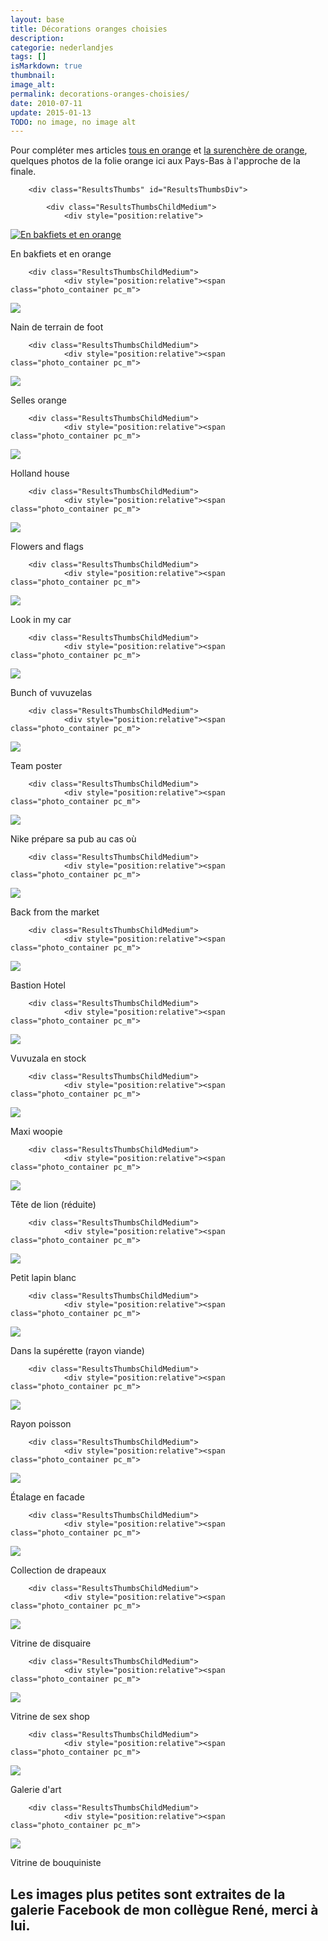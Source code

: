 ```yaml
---
layout: base
title: Décorations oranges choisies
description: 
categorie: nederlandjes
tags: []
isMarkdown: true
thumbnail: 
image_alt: 
permalink: decorations-oranges-choisies/
date: 2010-07-11
update: 2015-01-13
TODO: no image, no image alt
---
```




Pour compléter mes articles [tous en orange](/football-tous-en-orange) et [la surenchère de orange](/surenchere-de-orange), quelques photos de la folie orange ici aux Pays-Bas à l'approche de la finale.

<!-- HTML -->
<style type="text/css">
<!--
.ResultsThumbs p.ResultsThumbsChildMedium {
font-family: Arial,Helvetica,sans-serif;
font-style: normal;
font-variant: normal;
font-weight: normal;
font-size: 11px;
line-height: normal;
font-size-adjust: none;
font-stretch: normal;
-x-system-font: none;
margin-top: 5px;
text-align:center;
}

.ResultsThumbs, .ResultsThumbs div {
position: relative;
}

.ResultsThumbs div.ResultsThumbsChild, .ResultsThumbs div.ResultsThumbsChildMedium {
position: relative;
float: left;
display: inline;
padding:10px;
}

.ResultsThumbs div.ResultsThumbsChildMedium {
height: 296px;
}

a, a img {border:0;}

-->
</style>

		<div class="ResultsThumbs" id="ResultsThumbsDiv">
		
			<div class="ResultsThumbsChildMedium">
				<div style="position:relative">
<span class="photo_container pc_m"><a href="/public/images/photos/2009-09/oranje/bakfiets-s.JPG"><img src="/public/images/photos/2009-09/oranje/bakfiets-xs.JPG" alt="En bakfiets et en orange"  class="pc_img" /></a></span>
				</div>
				<p class="ResultsThumbsChildMedium">
											<span class="PhotoTitle">En bakfiets et en orange</span>
				</p>
		       </div>



		<div class="ResultsThumbsChildMedium">
				<div style="position:relative"><span class="photo_container pc_m">
<a href="/public/images/photos/2009-09/oranje/nain-vitrine-s.JPG">
<img src="/public/images/photos/2009-09/oranje/nain-vitrine-xs.JPG" class="pc_img" /></a>
				</span>				</div>				<p class="ResultsThumbsChildMedium">
<span class="PhotoTitle">Nain de terrain de foot</span>
				</p>
		</div>


		<div class="ResultsThumbsChildMedium">
				<div style="position:relative"><span class="photo_container pc_m">
<a href="/public/images/photos/2009-09/oranje/selles-s.JPG">
<img src="/public/images/photos/2009-09/oranje/selles-xs.JPG" class="pc_img" /></a>
				</span>				</div>				<p class="ResultsThumbsChildMedium">
<span class="PhotoTitle">Selles orange</span>
				</p>
		</div>



		<div class="ResultsThumbsChildMedium">
				<div style="position:relative"><span class="photo_container pc_m">
<a href="/public/images/photos/2009-09/oranje/holland-house-s.JPG">
<img src="/public/images/photos/2009-09/oranje/holland-house-xs.JPG" class="pc_img" /></a>
				</span>				</div>				<p class="ResultsThumbsChildMedium">
<span class="PhotoTitle">Holland house</span>
				</p>
		</div>



		<div class="ResultsThumbsChildMedium">
				<div style="position:relative"><span class="photo_container pc_m">
<a href="/public/images/photos/2009-09/oranje/fleurs-s.JPG">
<img src="/public/images/photos/2009-09/oranje/fleurs-xs.JPG" class="pc_img" /></a>
				</span>				</div>				<p class="ResultsThumbsChildMedium">
<span class="PhotoTitle">Flowers and flags</span>
				</p>
		</div>




		<div class="ResultsThumbsChildMedium">
				<div style="position:relative"><span class="photo_container pc_m">
<a href="/public/images/photos/2009-09/oranje/lunette-arriere-s.JPG">
<img src="/public/images/photos/2009-09/oranje/lunette-arriere-xs.JPG" class="pc_img" /></a>
				</span>				</div>				<p class="ResultsThumbsChildMedium">
<span class="PhotoTitle">Look in my car</span>
				</p>
		</div>




		<div class="ResultsThumbsChildMedium">
				<div style="position:relative"><span class="photo_container pc_m">
<a href="/public/images/photos/2009-09/oranje/fleurs-vuvuzellas-s.JPG">
<img src="/public/images/photos/2009-09/oranje/fleurs-vuvuzellas-xs.JPG" class="pc_img" /></a>
				</span>				</div>				<p class="ResultsThumbsChildMedium">
<span class="PhotoTitle">Bunch of vuvuzelas</span>
				</p>
		</div>




		<div class="ResultsThumbsChildMedium">
				<div style="position:relative"><span class="photo_container pc_m">
<a href="/public/images/photos/2009-09/oranje/ing-poster-s.JPG">
<img src="/public/images/photos/2009-09/oranje/ing-poster-xs.JPG" class="pc_img" /></a>
				</span>				</div>				<p class="ResultsThumbsChildMedium">
<span class="PhotoTitle">Team poster</span>
				</p>
		</div>


		<div class="ResultsThumbsChildMedium">
				<div style="position:relative"><span class="photo_container pc_m">
<a href="/public/images/photos/2009-09/oranje/pub-nike-s.JPG">
<img src="/public/images/photos/2009-09/oranje/pub-nike-xs.JPG" class="pc_img" /></a>
				</span>				</div>				<p class="ResultsThumbsChildMedium">
<span class="PhotoTitle">Nike prépare sa pub au cas où</span>
				</p>
		</div>




		<div class="ResultsThumbsChildMedium">
				<div style="position:relative"><span class="photo_container pc_m">
<a href="/public/images/photos/2009-09/oranje/marche-orange-s.JPG">
<img src="/public/images/photos/2009-09/oranje/marche-orange-xs.JPG" class="pc_img" /></a>
				</span>				</div>				<p class="ResultsThumbsChildMedium">
<span class="PhotoTitle">Back from the market</span>
				</p>
		</div>





		<div class="ResultsThumbsChildMedium">
				<div style="position:relative"><span class="photo_container pc_m">
<a href="/public/images/contribs/2010/Bastion-hotel-nederland-werld-kampioen.jpg">
<img src="/public/images/contribs/2010/.Bastion-hotel-nederland-werld-kampioen_t.jpg" class="pc_img" /></a>
				</span>				</div>				<p class="ResultsThumbsChildMedium">
<span class="PhotoTitle">Bastion Hotel</span>
				</p>
		</div>




		<div class="ResultsThumbsChildMedium">
				<div style="position:relative"><span class="photo_container pc_m">
<a href="/public/images/contribs/2010/tnt-vuvuzella.jpg">
<img src="/public/images/contribs/2010/.tnt-vuvuzella_t.jpg" class="pc_img" /></a>
				</span>				</div>				<p class="ResultsThumbsChildMedium">
<span class="PhotoTitle">Vuvuzala en stock</span>
				</p>
		</div>




		<div class="ResultsThumbsChildMedium">
				<div style="position:relative"><span class="photo_container pc_m">
<a href="/public/images/contribs/2010/maxi-welpie.jpg">
<img src="/public/images/contribs/2010/.maxi-welpie_t.jpg" class="pc_img" /></a>
				</span>				</div>				<p class="ResultsThumbsChildMedium">
<span class="PhotoTitle">Maxi woopie</span>
				</p>
		</div>




		<div class="ResultsThumbsChildMedium">
				<div style="position:relative"><span class="photo_container pc_m">
<a href="/public/images/contribs/2010/mini-tete-lion-orange.jpg">
<img src="/public/images/contribs/2010/.mini-tete-lion-orange_t.jpg" class="pc_img" /></a>
				</span>				</div>				<p class="ResultsThumbsChildMedium">
<span class="PhotoTitle">Tête de lion (réduite)</span>
				</p>
		</div>




		<div class="ResultsThumbsChildMedium">
				<div style="position:relative"><span class="photo_container pc_m">
<a href="/public/images/contribs/2010/petit-lapin-blanc.jpg">
<img src="/public/images/contribs/2010/.petit-lapin-blanc_t.jpg" class="pc_img" /></a>
				</span>				</div>				<p class="ResultsThumbsChildMedium">
<span class="PhotoTitle">Petit lapin blanc</span>
				</p>
		</div>




		<div class="ResultsThumbsChildMedium">
				<div style="position:relative"><span class="photo_container pc_m">
<a href="/public/images/contribs/2010/lion-rayon-viande-ah.jpg">
<img src="/public/images/contribs/2010/.lion-rayon-viande-ah_t.jpg" class="pc_img" /></a>
				</span>				</div>				<p class="ResultsThumbsChildMedium">
<span class="PhotoTitle">Dans la supérette (rayon viande)</span>
				</p>
		</div>




		<div class="ResultsThumbsChildMedium">
				<div style="position:relative"><span class="photo_container pc_m">
<a href="/public/images/contribs/2010/lion-rayon-poissons.jpg">
<img src="/public/images/contribs/2010/.lion-rayon-poissons_t.jpg" class="pc_img" /></a>
				</span>				</div>				<p class="ResultsThumbsChildMedium">
<span class="PhotoTitle">Rayon poisson</span>
				</p>
		</div>




		<div class="ResultsThumbsChildMedium">
				<div style="position:relative"><span class="photo_container pc_m">
<a href="/public/images/contribs/2010/facade-maison-ballons.jpg">
<img src="/public/images/contribs/2010/.facade-maison-ballons_t.jpg" class="pc_img" /></a>
				</span>				</div>				<p class="ResultsThumbsChildMedium">
<span class="PhotoTitle">Étalage en facade</span>
				</p>
		</div>




		<div class="ResultsThumbsChildMedium">
				<div style="position:relative"><span class="photo_container pc_m">
<a href="/public/images/contribs/2010/collection-de-drapeayx.jpg">
<img src="/public/images/contribs/2010/.collection-de-drapeayx_t.jpg" class="pc_img" /></a>
				</span>				</div>				<p class="ResultsThumbsChildMedium">
<span class="PhotoTitle">Collection de drapeaux</span>
				</p>
		</div>




		<div class="ResultsThumbsChildMedium">
				<div style="position:relative"><span class="photo_container pc_m">
<a href="/public/images/photos/2009-09/oranje/vitrine-disquaire-s.JPG">
<img src="/public/images/photos/2009-09/oranje/vitrine-disquaire-xs.JPG" class="pc_img" /></a>
				</span>				</div>				<p class="ResultsThumbsChildMedium">
<span class="PhotoTitle">Vitrine de disquaire</span>
				</p>
		</div>



		<div class="ResultsThumbsChildMedium">
				<div style="position:relative"><span class="photo_container pc_m">
<a href="/public/images/photos/2009-09/oranje/vitrine-sexshop-s.JPG">
<img src="/public/images/photos/2009-09/oranje/vitrine-sexshop-xs.JPG" class="pc_img" /></a>
				</span>				</div>				<p class="ResultsThumbsChildMedium">
<span class="PhotoTitle">Vitrine de sex shop</span>
				</p>
		</div>



		<div class="ResultsThumbsChildMedium">
				<div style="position:relative"><span class="photo_container pc_m">
<a href="/public/images/photos/2009-09/oranje/vitrine-gallerie-s.JPG">
<img src="/public/images/photos/2009-09/oranje/vitrine-gallerie-xs.JPG" class="pc_img" /></a>
				</span>				</div>				<p class="ResultsThumbsChildMedium">
<span class="PhotoTitle">Galerie d'art</span>
				</p>
		</div>



		<div class="ResultsThumbsChildMedium">
				<div style="position:relative"><span class="photo_container pc_m">
<a href="/public/images/photos/2009-09/oranje/vitrine-bouquiniste-s.JPG">
<img src="/public/images/photos/2009-09/oranje/vitrine-bouquiniste-xs.JPG" class="pc_img" /></a>
				</span>				</div>				<p class="ResultsThumbsChildMedium">
<span class="PhotoTitle">Vitrine de bouquiniste</span>
				</p>
		</div>


</div>
<div style="clear:both;"></div>
<!-- / HTML -->

Les images plus petites sont extraites de la galerie Facebook de mon collègue René, merci à lui.
---